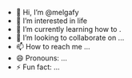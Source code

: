 - 👋 Hi, I’m @melgafy
- 👀 I’m interested in life
- 🌱 I’m currently learning how to .
- 💞️ I’m looking to collaborate on ...
- 📫 How to reach me ...
- 😄 Pronouns: ...
- ⚡ Fun fact: ...

<!---
melgafy/melgafy is a ✨ special ✨ repository because its `README.md` (this file) appears on your GitHub profile.
You can click the Preview link to take a look at your changes.
--->
